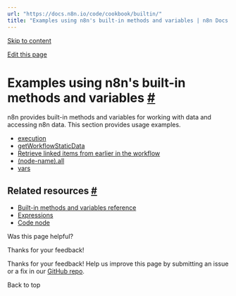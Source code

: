 ```yaml
---
url: "https://docs.n8n.io/code/cookbook/builtin/"
title: "Examples using n8n's built-in methods and variables | n8n Docs  "
---
```


[Skip to content](https://docs.n8n.io/code/cookbook/builtin/#examples-using-n8ns-built-in-methods-and-variables)

[Edit this page](https://github.com/n8n-io/n8n-docs/edit/main/docs/code/cookbook/builtin/index.md "Edit this page")

# Examples using n8n's built-in methods and variables [\#](https://docs.n8n.io/code/cookbook/builtin/\#examples-using-n8ns-built-in-methods-and-variables "Permanent link")

n8n provides built-in methods and variables for working with data and accessing n8n data. This section provides usage examples.

- [execution](https://docs.n8n.io/code/cookbook/builtin/execution/)
- [getWorkflowStaticData](https://docs.n8n.io/code/cookbook/builtin/get-workflow-static-data/)
- [Retrieve linked items from earlier in the workflow](https://docs.n8n.io/code/cookbook/builtin/itemmatching/)
- [(node-name).all](https://docs.n8n.io/code/cookbook/builtin/all/)
- [vars](https://docs.n8n.io/code/cookbook/builtin/vars/)

## Related resources [\#](https://docs.n8n.io/code/cookbook/builtin/\#related-resources "Permanent link")

- [Built-in methods and variables reference](https://docs.n8n.io/code/builtin/overview/)
- [Expressions](https://docs.n8n.io/code/expressions/)
- [Code node](https://docs.n8n.io/code/code-node/)

Was this page helpful?






Thanks for your feedback!






Thanks for your feedback! Help us improve this page by submitting an issue or a fix in our [GitHub repo](https://github.com/n8n-io/n8n-docs).


Back to top